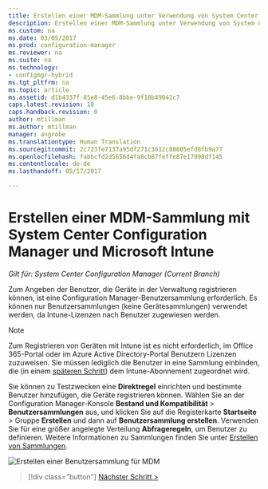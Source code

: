 ```yaml
---
title: Erstellen einer MDM-Sammlung unter Verwendung von System Center Configuration Manager | Microsoft-Dokumentation
description: Erstellen einer MDM-Sammlung unter Verwendung von System Center Configuration Manager.
ms.custom: na
ms.date: 03/05/2017
ms.prod: configuration-manager
ms.reviewer: na
ms.suite: na
ms.technology:
- configmgr-hybrid
ms.tgt_pltfrm: na
ms.topic: article
ms.assetid: d1b4337f-85e8-45e6-8bbe-9f18b49041c7
caps.latest.revision: 18
caps.handback.revision: 0
author: mtillman
ms.author: mtillman
manager: angrobe
ms.translationtype: Human Translation
ms.sourcegitcommit: 2c723fe7137a95df271c3612c88805efd8fb9a77
ms.openlocfilehash: fabbcfd2d5656d4fa8cb87feffe87e17998df145
ms.contentlocale: de-de
ms.lasthandoff: 05/17/2017

---
```

# <a name="create-an-mdm-collection-with-system-center-configuration-manager-and-microsoft-intune"></a>Erstellen einer MDM-Sammlung mit System Center Configuration Manager und Microsoft Intune

*Gilt für: System Center Configuration Manager (Current Branch)*

Zum Angeben der Benutzer, die Geräte in der Verwaltung registrieren können, ist eine Configuration Manager-Benutzersammlung erforderlich. Es können nur Benutzersammlungen (keine Gerätesammlungen) verwendet werden, da Intune-Lizenzen nach Benutzer zugewiesen werden.

> [!NOTE]
> Zum Registrieren von Geräten mit Intune ist es nicht erforderlich, im Office 365-Portal oder im Azure Active Directory-Portal Benutzern Lizenzen zuzuweisen. Sie müssen lediglich die Benutzer in eine Sammlung einbinden, die (in einem [späteren Schritt](configure-intune-subscription.md)) dem Intune-Abonnement zugeordnet wird.

Sie können zu Testzwecken eine **Direktregel** einrichten und bestimmte Benutzer hinzufügen, die Geräte registrieren können. Wählen Sie an der Configuration Manager-Konsole **Bestand und Kompatibilität** > **Benutzersammlungen** aus, und klicken Sie auf die Registerkarte **Startseite** > Gruppe **Erstellen** und dann auf **Benutzersammlung erstellen**. Verwenden Sie für eine größer angelegte Verteilung **Abfrageregeln**, um Benutzer zu definieren. Weitere Informationen zu Sammlungen finden Sie unter [Erstellen von Sammlungen](https://technet.microsoft.com/library/mt629371.aspx).

![Erstellen einer Benutzersammlung für MDM](../media/mdm-create-user-collection.png)

> [!div class="button"]
[Nächster Schritt >](confirm-dns.md)

